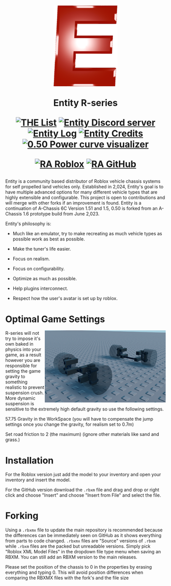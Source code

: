 <h1 align="center">
  <br>
<img alt="Entity logo" src="https://github.com/totallyahuman445/Roblox-Entity-R-series/blob/main/Logo.png?raw=true" width="200px"
  <br>
  
  <b>Entity R-series</b>
  <br>
  
  <b>[![THE List](https://badgen.net/badge/THE%20List/Link/blue?icon=https://static.wikia.nocookie.net/logopedia/images/0/0e/Docs_2020.svg)](https://docs.google.com/document/d/1WvOWw7ST4ZWpsCfXM3abJTTBkCA40NsayIEIdCRJOYM/edit?usp=sharing)
[![Entity Discord server](https://badgen.net/badge/Discord/Link/purple?icon=discord)](https://discord.gg/bS2A448Vrk)
[![Entity Log](https://badgen.net/badge/Log/Link/blue?icon=https://static.wikia.nocookie.net/logopedia/images/0/0e/Docs_2020.svg)](https://docs.google.com/document/d/1SLW5NOAysg2rE6C52WEPnmOas_MNbeVNEv0xv2f__ps/edit?usp=sharing)
[![Entity Credits](https://badgen.net/badge/Credits/Link/blue?icon=https://static.wikia.nocookie.net/logopedia/images/0/0e/Docs_2020.svg)](https://docs.google.com/document/d/1-mIgEhmugHfVUDz4vzZMS7XYMoEdLKedy0MedRqvbyA/edit?usp=sharing )</b>
[![0.50 Power curve visualizer](https://badgen.net/badge/Power%20curve%20visualizer/Link/green?icon=https://upload.wikimedia.org/wikipedia/commons/a/a0/Desmos_logo.svg)](https://www.desmos.com/calculator/bwifpb5lsh)</b>

<b>[![RA Roblox](https://badgen.net/badge/RA/0.50.7/red?icon=https://static.wikia.nocookie.net/logopedia/images/b/b1/Roblox_2022_icon.svg)](https://create.roblox.com/store/asset/16598010136)
[![RA GitHub](https://badgen.net/badge/RA/0.50.7/red?icon=github)](https://github.com/totallyahuman445/Roblox-Entity-R-series/releases/tag/0.50.7)</b>
  <br>
</h1>

Entity is a community based distributor of Roblox vehicle chassis systems for self propelled land vehicles only. Established in 2,024, Entity's goal is to have multiple advanced options for many different vehicle types that are highly extensible and configurable. This project is open to contributions and will merge with other forks if an improvement is found. Entity is a continuation of A-Chassis 6C Version 1.51 and 1.5, 0.50 is forked from an A-Chassis 1.6 prototype build from June 2,023. 

Entity's philosophy is:

- Much like an emulator, try to make recreating as much vehicle types as possible work as best as possible.

- Make the tuner's life easier.

- Focus on realism.

- Focus on configurability.

- Optimize as much as possible.

- Help plugins interconnect.

- Respect how the user's avatar is set up by roblox.

# Optimal Game Settings
<img alt="Screenshot" src="https://github.com/totallyahuman445/Roblox-Entity-R-series/blob/main/Screenshot.png?raw=true" width="380px" align="right">

R-series will not try to impose it's own baked in physics into your game, as a result however you are responsible for setting the game gravity to something realistic to prevent suspension crush. More dynamic suspension is sensitive to the extremely high default gravity so use the following settings.

57.75 Gravity in the WorkSpace (you will have to compensate the jump settings once you change the gravity, for realism set to 0.7m)

Set road friction to 2 (the maximum) (ignore other materials like sand and grass.)

# Installation
For the Roblox version just add the model to your inventory and open your inventory and insert the model.

For the GitHub version download the `.rbxm` file and drag and drop or right click and choose "Insert" and choose "Insert from File" and select the file.

# Forking
Using a `.rbxmx` file to update the main repository is recommended because the differences can be immediately seen on GitHub as it shows everything from parts to code changed. `.rbxmx` files are "Source" versions of `.rbxm` while `.rbxm` files are the packed but unreadable versions. Simply pick "Roblox XML Model Files" in the dropdown file type menu when saving an RBXM. You can still add an RBXM version to the main releases.

Please set the position of the chassis to 0 in the properties by erasing everything and typing 0. This will avoid position differences when comparing the RBXMX files with the fork's and the file size
